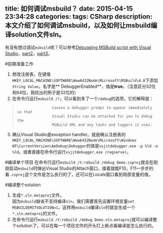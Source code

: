 title: 如何调试msbuild？
date: 2015-04-15 23:34:28
categories:
tags: CSharp
description: 本文介绍了如何调试msbuild，以及如何让msbuild编译solution文件sln。
---
有没有想过调试`msbuild`呢？可以参考[Debugging MSBuild script with Visual Studio](http://blogs.msdn.com/b/visualstudio/archive/2010/07/06/debugging-msbuild-script-with-visual-studio.aspx)，[part2](http://blogs.msdn.com/b/visualstudio/archive/2010/07/09/debugging-msbuild-script-with-visual-studio-2.aspx)，[part3](http://blogs.msdn.com/b/visualstudio/archive/2010/07/09/debugging-msbuild-script-with-visual-studio-3.aspx)。

#前期准备工作
1. 修改注册表，在键值`HKEY_LOCAL_MACHINE\SOFTWARE\Wow6432Node\Microsoft\MSBuild\4.0`下添加`String Value`，名字是** DebuggerEnabled**，值是**true**。（注意区分32位和64位，我给出的例子是32位的）  
2. 在命令行运行`msbuild /?`，可以看到多了一个`/debug`的选项，它的解释是：
>                     Causes a debugger prompt to appear immediately so that
>                     Visual Studio can be attached for you to debug the
>                     MSBuild XML and any tasks and loggers it uses.  
3. 确认Visual Studio是exception handler。就是确认注册表的`HKEY_LOCAL_MACHINE\SOFTWARE\Wow6432Node\Microsoft\Windows NT\CurrentVersion\AeDebug\Debugger`的值是`vsjitdebugger.exe -p %ld -e %ld`。或者直接在命令行运行`vsjitdebugger.exe /regserver`。

#编译单个项目
在命令行运行`msbuild /t:rebuild /debug Demo.csproj`就会在刚刚启动`msbuild`时弹出Visual Studio的Attach窗口，接着就能F10，F11一步步的看`.csproj`这个文件是怎么执行的了，还可以在Locals窗口看到局部变量的值。

#编译整个solution
1. 生成`*.sln.metaproj`文件。  
因为`msbuild`缺省不支持编译`sln`，我们需要首先设置环境变量`set MSBUILDEMITSOLUTION=1`，这样用`msbuild`编译`sln`时就会生成一个`*.sln.metaproj`的文件。  
2. 在命令行运行`msbuild /t:rebuild /debug Demo.sln.metaproj`就可以编译整个solution了，可以在每一个项目文件的开头打上断点看编译是怎么执行的。
